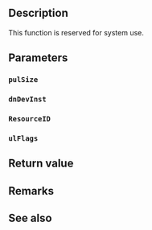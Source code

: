 ## Description

This function is reserved for system use.

## Parameters

### `pulSize`

### `dnDevInst`

### `ResourceID`

### `ulFlags`

## Return value

## Remarks

## See also